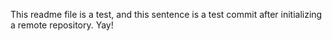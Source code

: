 This readme file is a test, and this sentence is a test commit after initializing a remote repository. Yay!
